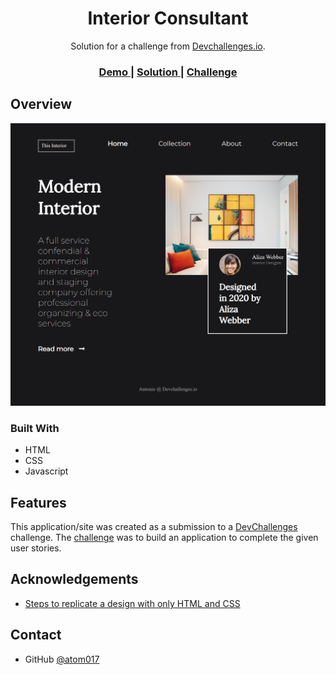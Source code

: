 <!-- Please update value in the {}  -->

<h1 align="center">Interior Consultant</h1>

<div align="center">
   Solution for a challenge from  <a href="http://devchallenges.io" target="_blank">Devchallenges.io</a>.
</div>

<div align="center">
  <h3>
    <a href="https://gifted-easley-fc59a5.netlify.app/">
      Demo
    </a>
    <span> | </span>
    <a href="https://https://github.com/atom017/Devchallenge-Interior-Consultant">
      Solution
    </a>
    <span> | </span>
    <a href="https://devchallenges.io/challenges/Jymh2b2FyebRTUljkNcb">
      Challenge
    </a>
  </h3>
</div>



<!-- OVERVIEW -->

## Overview

![screenshot](https://github.com/atom017/Devchallenge-Interior-Consultant/blob/main/images/interior-consultant.png)

### Built With

<!-- This section should list any major frameworks that you built your project using. Here are a few examples.-->

- HTML
- CSS
- Javascript

## Features

<!-- List the features of your application or follow the template. Don't share the figma file here :) -->

This application/site was created as a submission to a [DevChallenges](https://devchallenges.io/challenges) challenge. The [challenge](https://devchallenges.io/challenges/Jymh2b2FyebRTUljkNcb) was to build an application to complete the given user stories.

## Acknowledgements

<!-- This section should list any articles or add-ons/plugins that helps you to complete the project. This is optional but it will help you in the future. For exmpale -->

- [Steps to replicate a design with only HTML and CSS](https://devchallenges-blogs.web.app/how-to-replicate-design/)


## Contact


- GitHub [@atom017](https://github.com/atom017)

